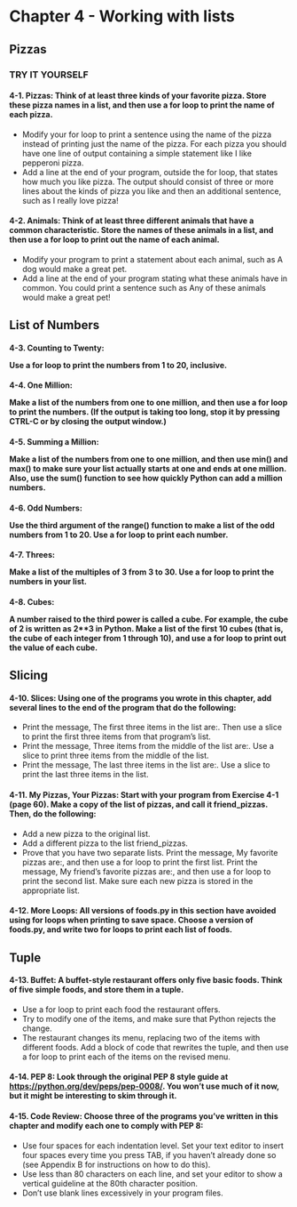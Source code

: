 # Chapter 4 - Working with lists
## Pizzas
### TRY IT YOURSELF
#### 4-1. Pizzas: Think of at least three kinds of your favorite pizza. Store these pizza names in a list, and then use a for loop to print the name of each pizza.

* Modify your for loop to print a sentence using the name of the pizza instead of printing just the name of the pizza. For each pizza you should have one line of output containing a simple statement like I like pepperoni pizza.
* Add a line at the end of your program, outside the for loop, that states how much you like pizza. The output should consist of three or more lines about the kinds of pizza you like and then an additional sentence, such as I really love pizza!
#### 4-2. Animals: Think of at least three different animals that have a common characteristic. Store the names of these animals in a list, and then use a for loop to print out the name of each animal.
* Modify your program to print a statement about each animal, such as A dog would make a great pet.
* Add a line at the end of your program stating what these animals have in common. You could print a sentence such as Any of these animals would make a great pet!
## List of Numbers
#### 4-3. Counting to Twenty: <p>Use a for loop to print the numbers from 1 to 20, inclusive.</p>
#### 4-4. One Million: <p>Make a list of the numbers from one to one million, and then use a for loop to print the numbers. (If the output is taking too long, stop it by pressing CTRL-C or by closing the output window.)</p>
#### 4-5. Summing a Million: <p>Make a list of the numbers from one to one million, and then use min() and max() to make sure your list actually starts at one and ends at one million. Also, use the sum() function to see how quickly Python can add a million numbers.</p>
#### 4-6. Odd Numbers: <p>Use the third argument of the range() function to make a list of the odd numbers from 1 to 20. Use a for loop to print each number.</p>
#### 4-7. Threes: <p>Make a list of the multiples of 3 from 3 to 30. Use a for loop to print the numbers in your list.</p>
#### 4-8. Cubes: <p>A number raised to the third power is called a cube. For example, the cube of 2 is written as 2**3 in Python. Make a list of the first 10 cubes (that is, the cube of each integer from 1 through 10), and use a for loop to print out the value of each cube.</p>
## Slicing
#### 4-10. Slices: Using one of the programs you wrote in this chapter, add several lines to the end of the program that do the following:
* Print the message, The first three items in the list are:. Then use a slice to print the first three items from that program’s list.
* Print the message, Three items from the middle of the list are:. Use a slice to print three items from the middle of the list.
* Print the message, The last three items in the list are:. Use a slice to print the last three items in the list.
#### 4-11. My Pizzas, Your Pizzas: Start with your program from Exercise 4-1 (page 60). Make a copy of the list of pizzas, and call it friend_pizzas. Then, do the following:
* Add a new pizza to the original list.
* Add a different pizza to the list friend_pizzas.
* Prove that you have two separate lists. Print the message, My favorite pizzas are:, and then use a for loop to print the first list. Print the message, My friend’s favorite pizzas are:, and then use a for loop to print the second list. Make sure each new pizza is stored in the appropriate list.
#### 4-12. More Loops: All versions of foods.py in this section have avoided using for loops when printing to save space. Choose a version of foods.py, and write two for loops to print each list of foods.
## Tuple
#### 4-13. Buffet: A buffet-style restaurant offers only five basic foods. Think of five simple foods, and store them in a tuple.
* Use a for loop to print each food the restaurant offers.
* Try to modify one of the items, and make sure that Python rejects the change.
* The restaurant changes its menu, replacing two of the items with different foods. Add a block of code that rewrites the tuple, and then use a for loop to print each of the items on the revised menu.
#### 4-14. PEP 8: Look through the original PEP 8 style guide at https://python.org/dev/peps/pep-0008/. You won’t use much of it now, but it might be interesting to skim through it.
#### 4-15. Code Review: Choose three of the programs you’ve written in this chapter and modify each one to comply with PEP 8:
* Use four spaces for each indentation level. Set your text editor to insert four spaces every time you press TAB, if you haven’t already done so (see Appendix B for instructions on how to do this).
* Use less than 80 characters on each line, and set your editor to show a vertical guideline at the 80th character position.
* Don’t use blank lines excessively in your program files.
